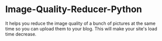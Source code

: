 Image-Quality-Reducer-Python
============================

It helps you reduce the image quality of a bunch of pictures at the same time so you can upload them to your blog. This will make your site's load time decrease.
